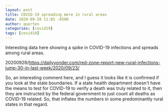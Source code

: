 ```yaml
---
layout: post
title: COVID-19 spreading more in rural areas
date: 2020-09-28 11:03 -0500
author: quorten
categories: [covid19]
tags: [covid19]
---
```


Interesting data here showing a spike in COVID-19 infections and
spreads among rural areas.

20200928/https://dailyyonder.com/red-zone-report-new-rural-infections-jump-30-in-last-week/2020/09/23/

So, an interesting comment here, and I guess it looks like it is
confirmed if you look at the state boundaries.  If a state health
department doesn't have the means to test for COVID-19 to verify a
death was truly related to it, then they are instructed by the federal
government to just count all deaths as COVID-19 related.  So, that
inflates the numbers in some predominantly rural states in that
regard.

